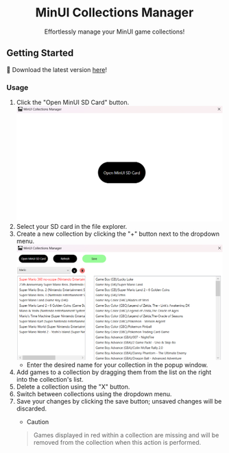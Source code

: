 <div align="center">
<h1 align="center">MinUI Collections Manager</h1>

<p align="center">
    Effortlessly manage your MinUI game collections!
</p>
</div>

## Getting Started

🚀 Download the latest version [here](https://github.com/Fabuloup/MinUI-Collections-Manager/releases/latest)!

### Usage

1. Click the "Open MinUI SD Card" button.
    ![Home Screen](images/mcm_home.png)
2. Select your SD card in the file explorer.
3. Create a new collection by clicking the "+" button next to the dropdown menu.
    ![Collections Screen](images/mcm_collections.png)
    - Enter the desired name for your collection in the popup window.
4. Add games to a collection by dragging them from the list on the right into the collection's list.
5. Delete a collection using the "X" button.
6. Switch between collections using the dropdown menu.
7. Save your changes by clicking the save button; unsaved changes will be discarded.
    - > [!CAUTION]
    > Games displayed in red within a collection are missing and will be removed from the collection when this action is performed.